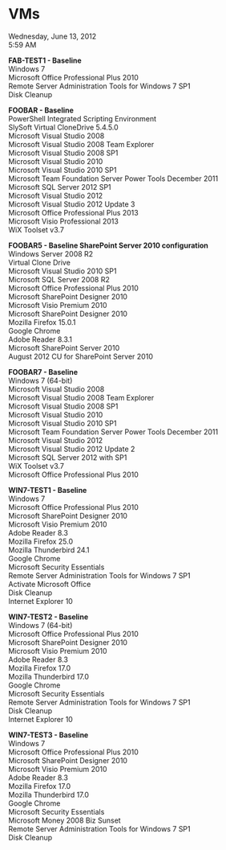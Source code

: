 # VMs

Wednesday, June 13, 2012\
5:59 AM

**FAB-TEST1 - Baseline**\
Windows 7\
Microsoft Office Professional Plus 2010\
Remote Server Administration Tools for Windows 7 SP1\
Disk Cleanup

**FOOBAR - Baseline**\
PowerShell Integrated Scripting Environment\
SlySoft Virtual CloneDrive 5.4.5.0\
Microsoft Visual Studio 2008\
Microsoft Visual Studio 2008 Team Explorer\
Microsoft Visual Studio 2008 SP1\
Microsoft Visual Studio 2010\
Microsoft Visual Studio 2010 SP1\
Microsoft Team Foundation Server Power Tools December 2011\
Microsoft SQL Server 2012 SP1\
Microsoft Visual Studio 2012\
Microsoft Visual Studio 2012 Update 3\
Microsoft Office Professional Plus 2013\
Microsoft Visio Professional 2013\
WiX Toolset v3.7

**FOOBAR5 - Baseline SharePoint Server 2010 configuration**\
Windows Server 2008 R2\
Virtual Clone Drive\
Microsoft Visual Studio 2010 SP1\
Microsoft SQL Server 2008 R2\
Microsoft Office Professional Plus 2010\
Microsoft SharePoint Designer 2010\
Microsoft Visio Premium 2010\
Microsoft SharePoint Designer 2010\
Mozilla Firefox 15.0.1\
Google Chrome\
Adobe Reader 8.3.1\
Microsoft SharePoint Server 2010\
August 2012 CU for SharePoint Server 2010

**FOOBAR7 - Baseline**\
Windows 7 (64-bit)\
Microsoft Visual Studio 2008\
Microsoft Visual Studio 2008 Team Explorer\
Microsoft Visual Studio 2008 SP1\
Microsoft Visual Studio 2010\
Microsoft Visual Studio 2010 SP1\
Microsoft Team Foundation Server Power Tools December 2011\
Microsoft Visual Studio 2012\
Microsoft Visual Studio 2012 Update 2\
Microsoft SQL Server 2012 with SP1\
WiX Toolset v3.7\
Microsoft Office Professional Plus 2010

**WIN7-TEST1 - Baseline**\
Windows 7\
Microsoft Office Professional Plus 2010\
Microsoft SharePoint Designer 2010\
Microsoft Visio Premium 2010\
Adobe Reader 8.3\
Mozilla Firefox 25.0\
Mozilla Thunderbird 24.1\
Google Chrome\
Microsoft Security Essentials\
Remote Server Administration Tools for Windows 7 SP1\
Activate Microsoft Office\
Disk Cleanup\
Internet Explorer 10

**WIN7-TEST2 - Baseline**\
Windows 7 (64-bit)\
Microsoft Office Professional Plus 2010\
Microsoft SharePoint Designer 2010\
Microsoft Visio Premium 2010\
Adobe Reader 8.3\
Mozilla Firefox 17.0\
Mozilla Thunderbird 17.0\
Google Chrome\
Microsoft Security Essentials\
Remote Server Administration Tools for Windows 7 SP1\
Disk Cleanup\
Internet Explorer 10

**WIN7-TEST3 - Baseline**\
Windows 7\
Microsoft Office Professional Plus 2010\
Microsoft SharePoint Designer 2010\
Microsoft Visio Premium 2010\
Adobe Reader 8.3\
Mozilla Firefox 17.0\
Mozilla Thunderbird 17.0\
Google Chrome\
Microsoft Security Essentials\
Microsoft Money 2008 Biz Sunset\
Remote Server Administration Tools for Windows 7 SP1\
Disk Cleanup
